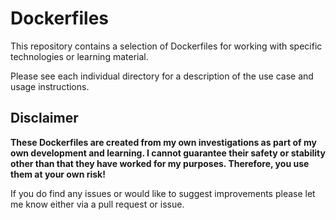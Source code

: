 # Dockerfiles

This repository contains a selection of Dockerfiles for working with specific technologies or learning material.

Please see each individual directory for a description of the use case and usage instructions.

## Disclaimer

**These Dockerfiles are created from my own investigations as part of my own development and learning.  I cannot guarantee their safety or stability other than that they have worked for my purposes.  Therefore, you use them at your own risk!**

If you do find any issues or would like to suggest improvements please let me know either via a pull request or issue.